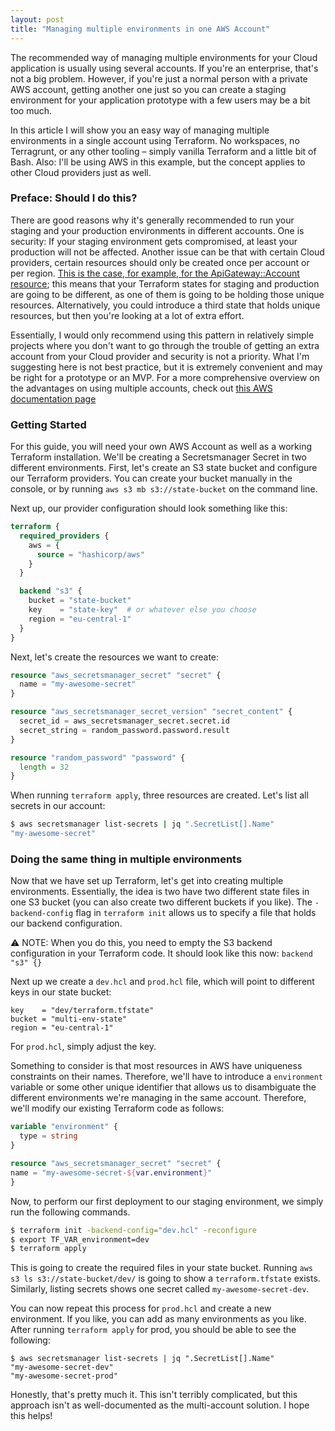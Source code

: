 ```yaml
---
layout: post
title: "Managing multiple environments in one AWS Account"
---
```


The recommended way of managing multiple environments for your Cloud application is usually using several accounts.
If you're an enterprise, that's not a big problem. However, if you're just a normal person with a private AWS account,
getting another one just so you can create a staging environment for your application prototype with a few users
may be a bit too much.

In this article I will show you an easy way of managing multiple environments in a single account using Terraform.
No workspaces, no Terragrunt, or any other tooling – simply vanilla Terraform and a little bit of Bash.
Also: I'll be using AWS in this example, but the concept applies to other Cloud providers just as well.

### Preface: Should I do this?

There are good reasons why it's generally recommended to run your staging and your production environments
in different accounts. One is security: If your staging environment gets compromised, at least your production 
will not be affected. Another issue can be that with certain Cloud providers, certain resources should only be
created once per account or per region. 
[This is the case, for example, for the ApiGateway::Account resource](https://docs.aws.amazon.com/AWSCloudFormation/latest/UserGuide/aws-resource-apigateway-account.html);
this means that your Terraform states for staging and production are going to be different, as one of them is going
to be holding those unique resources. Alternatively, you could introduce a third state that holds unique resources,
but then you're looking at a lot of extra effort.

Essentially, I would only recommend using this pattern in relatively simple projects where you don't want to go
through the trouble of getting an extra account from your Cloud provider and security is not a priority.
What I'm suggesting here is not best practice, but it is extremely convenient and may be right for a prototype
or an MVP. For a more comprehensive overview on the advantages on using multiple accounts, check out
[this AWS documentation page](https://docs.aws.amazon.com/whitepapers/latest/organizing-your-aws-environment/benefits-of-using-multiple-aws-accounts.html)

### Getting Started

For this guide, you will need your own AWS Account as well as a working Terraform installation.
We'll be creating a Secretsmanager Secret in two different environments.
First, let's create an S3 state bucket and configure our Terraform providers. 
You can create your bucket manually in the console, or by running `aws s3 mb s3://state-bucket` on the command line.

Next up, our provider configuration should look something like this:

```terraform
terraform {
  required_providers {
    aws = {
      source = "hashicorp/aws"
    }
  }

  backend "s3" {
    bucket = "state-bucket"
    key    = "state-key"  # or whatever else you choose
    region = "eu-central-1"
  }
}
```

Next, let's create the resources we want to create:

```terraform
resource "aws_secretsmanager_secret" "secret" {
  name = "my-awesome-secret"
}

resource "aws_secretsmanager_secret_version" "secret_content" {
  secret_id = aws_secretsmanager_secret.secret.id
  secret_string = random_password.password.result
}

resource "random_password" "password" {
  length = 32
}
```

When running `terraform apply`, three resources are created. Let's list all secrets in our account:

```bash
$ aws secretsmanager list-secrets | jq ".SecretList[].Name"
"my-awesome-secret"
```

### Doing the same thing in multiple environments

Now that we have set up Terraform, let's get into creating multiple environments.
Essentially, the idea is two have two different state files in one S3 bucket (you can also create two different buckets
if you like). The `-backend-config` flag in `terraform init` allows us to specify a file that holds our backend
configuration.

⚠️ NOTE: When you do this, you need to empty the S3 backend configuration in your Terraform code. It should look like
this now: `backend "s3" {}`

Next up we create a `dev.hcl` and `prod.hcl` file, which will point to different keys in our state bucket:

```hcl
key    = "dev/terraform.tfstate"
bucket = "multi-env-state"
region = "eu-central-1"
```

For `prod.hcl`, simply adjust the key. 

Something to consider is that most resources in AWS have uniqueness constraints on their names.
Therefore, we'll have to introduce a `environment` variable or some other unique identifier that allows us to
disambiguate the different environments we're managing in the same account. Therefore, we'll modify our existing
Terraform code as follows:

```terraform
variable "environment" {
  type = string
}

resource "aws_secretsmanager_secret" "secret" {
name = "my-awesome-secret-${var.environment}"
}
```

Now, to perform our first deployment to our staging environment, we simply run the following commands.

```bash
$ terraform init -backend-config="dev.hcl" -reconfigure
$ export TF_VAR_environment=dev 
$ terraform apply
```

This is going to create the required files in your state bucket. Running `aws s3 ls s3://state-bucket/dev/` is going to
show a `terraform.tfstate` exists. Similarly, listing secrets shows one secret called `my-awesome-secret-dev`.

You can now repeat this process for `prod.hcl` and create a new environment. If you like, you can add as many 
environments as you like. After running `terraform apply` for prod, you should be able to see the following:

```
$ aws secretsmanager list-secrets | jq ".SecretList[].Name"
"my-awesome-secret-dev"
"my-awesome-secret-prod"
```

Honestly, that's pretty much it. This isn't terribly complicated, but this approach isn't as well-documented
as the multi-account solution. I hope this helps!
